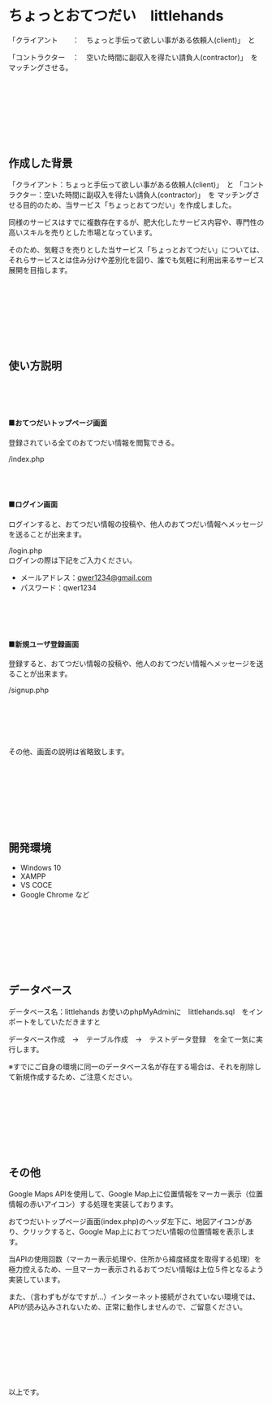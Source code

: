 # ちょっとおてつだい　littlehands

「クライアント　　：　ちょっと手伝って欲しい事がある依頼人(client)」　と  
 
「コントラクター　：　空いた時間に副収入を得たい請負人(contractor)」　をマッチングさせる。

<br><br><br><br><br><br><br>

## 作成した背景
「クライアント：ちょっと手伝って欲しい事がある依頼人(client)」　と
「コントラクター：空いた時間に副収入を得たい請負人(contractor)」　を
マッチングさせる目的のため、当サービス「ちょっとおてつだい」を作成しました。  
 
同様のサービスはすでに複数存在するが、肥大化したサービス内容や、専門性の高いスキルを売りとした市場となっています。  
 
そのため、気軽さを売りとした当サービス「ちょっとおてつだい」については、それらサービスとは住み分けや差別化を図り、誰でも気軽に利用出来るサービス展開を目指します。

<br><br><br><br><br><br><br>

## 使い方説明  
<br><br><br>
   #### ■おてつだいトップページ画面
   登録されている全てのおてつだい情報を閲覧できる。  
    
   /index.php
<br><br><br><br>
   #### ■ログイン画面
   ログインすると、おてつだい情報の投稿や、他人のおてつだい情報へメッセージを送ることが出来ます。  
    
   /login.php
<br>
   ログインの際は下記をご入力ください。
   * メールアドレス：qwer1234@gmail.com
   * パスワード：qwer1234
<br><br><br><br>
　
   
   #### ■新規ユーザ登録画面
   登録すると、おてつだい情報の投稿や、他人のおてつだい情報へメッセージを送ることが出来ます。  
    
   /signup.php
<br><br><br><br><br><br><br>
その他、画面の説明は省略致します。

<br><br><br><br><br><br><br>

## 開発環境
   - Windows 10
   - XAMPP
   - VS COCE
   - Google Chrome
   など

<br><br><br><br><br><br><br>

## データベース
データベース名：littlehands
お使いのphpMyAdminに　littlehands.sql　をインポートをしていただきますと  
 
データベース作成　→　テーブル作成　→　テストデータ登録　を全て一気に実行します。  
 
※すでにご自身の環境に同一のデータベース名が存在する場合は、それを削除して新規作成するため、ご注意ください。

<br><br><br><br><br><br><br>

## その他
Google Maps APIを使用して、Google Map上に位置情報をマーカー表示（位置情報の赤いアイコン）する処理を実装しております。  
 
おてつだいトップページ画面(index.php)のヘッダ左下に、地図アイコンがあり、クリックすると、Google Map上におてつだい情報の位置情報を表示します。  
 
当APIの使用回数（マーカー表示処理や、住所から緯度経度を取得する処理）を極力控えるため、一旦マーカー表示されるおてつだい情報は上位５件となるよう実装しています。  
 
また、（言わずもがなですが...）インターネット接続がされていない環境では、APIが読み込みされないため、正常に動作しませんので、ご留意ください。

<br><br><br><br><br><br><br>

以上です。
